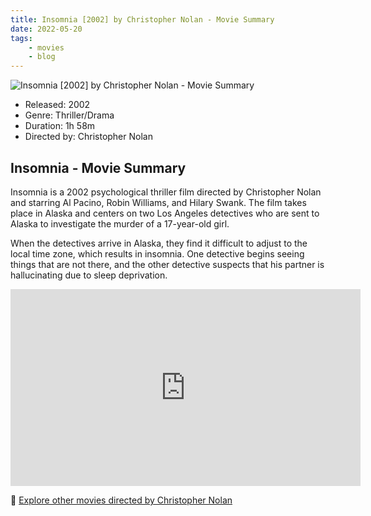 ```yaml
---
title: Insomnia [2002] by Christopher Nolan - Movie Summary
date: 2022-05-20
tags:
    - movies
    - blog
---
```


![Insomnia [2002] by Christopher Nolan - Movie Summary](/images/movie-insomnia.jpg)

- Released: 2002
- Genre: Thriller/Drama
- Duration: 1h 58m
- Directed by: Christopher Nolan

## Insomnia - Movie Summary

Insomnia is a 2002 psychological thriller film directed by Christopher Nolan and starring Al Pacino, Robin Williams, and Hilary Swank. The film takes place in Alaska and centers on two Los Angeles detectives who are sent to Alaska to investigate the murder of a 17-year-old girl.

When the detectives arrive in Alaska, they find it difficult to adjust to the local time zone, which results in insomnia. One detective begins seeing things that are not there, and the other detective suspects that his partner is hallucinating due to sleep deprivation.

<iframe width="560" height="315" src="https://www.youtube-nocookie.com/embed/emIHzg4VH8A" title="YouTube video player" frameborder="0" allow="accelerometer; autoplay; clipboard-write; encrypted-media; gyroscope; picture-in-picture" allowfullscreen></iframe>

🍿 [Explore other movies directed by Christopher Nolan](/)